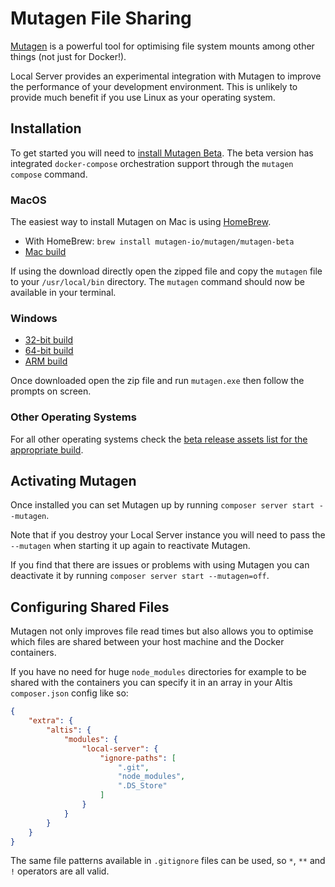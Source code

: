 # Mutagen File Sharing

[Mutagen](https://mutagen.io/) is a powerful tool for optimising file system mounts among other things (not just for Docker!).

Local Server provides an experimental integration with Mutagen to improve the performance of your development environment. This is unlikely to provide much benefit if you use Linux as your operating system.

## Installation

To get started you will need to [install Mutagen Beta](https://mutagen.io/documentation/introduction/installation#development-channels). The beta version has integrated `docker-compose` orchestration support through the `mutagen compose` command.

### MacOS

The easiest way to install Mutagen on Mac is using [HomeBrew](https://brew.sh/).

- With HomeBrew: `brew install mutagen-io/mutagen/mutagen-beta`
- [Mac build](https://github.com/mutagen-io/mutagen/releases/download/v0.12.0-beta2/mutagen_darwin_amd64_v0.12.0-beta2.tar.gz)

If using the download directly open the zipped file and copy the `mutagen` file to your `/usr/local/bin` directory. The `mutagen` command should now be available in your terminal.

### Windows

- [32-bit build](https://github.com/mutagen-io/mutagen/releases/download/v0.12.0-beta2/mutagen_windows_386_v0.12.0-beta2.zip)
- [64-bit build](https://github.com/mutagen-io/mutagen/releases/download/v0.12.0-beta2/mutagen_windows_amd64_v0.12.0-beta2.zip)
- [ARM build](https://github.com/mutagen-io/mutagen/releases/download/v0.12.0-beta2/mutagen_windows_arm_v0.12.0-beta2.zip)

Once downloaded open the zip file and run `mutagen.exe` then follow the prompts on screen.

### Other Operating Systems

For all other operating systems check the [beta release assets list for the appropriate build](https://github.com/mutagen-io/mutagen/releases/tag/v0.12.0-beta2).

## Activating Mutagen

Once installed you can set Mutagen up by running `composer server start --mutagen`.

Note that if you destroy your Local Server instance you will need to pass the `--mutagen` when starting it up again to reactivate Mutagen.

If you find that there are issues or problems with using Mutagen you can deactivate it by running `composer server start --mutagen=off`.

## Configuring Shared Files

Mutagen not only improves file read times but also allows you to optimise which files are shared between your host machine and the Docker containers.

If you have no need for huge `node_modules` directories for example to be shared with the containers you can specify it in an array in your Altis `composer.json` config like so:

```json
{
	"extra": {
		"altis": {
			"modules": {
				"local-server": {
					"ignore-paths": [
                        ".git",
                        "node_modules",
                        ".DS_Store"
                    ]
				}
			}
		}
	}
}
```

The same file patterns available in `.gitignore` files can be used, so `*`, `**` and `!` operators are all valid.

